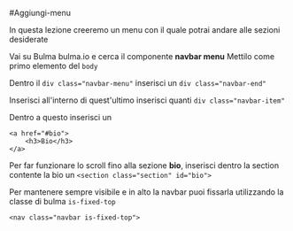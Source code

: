 #Aggiungi-menu

In questa lezione creeremo un menu con il quale potrai andare alle sezioni desiderate


Vai su Bulma bulma.io e cerca il componente **navbar menu**
Mettilo come primo elemento del `body`

Dentro il `div class="navbar-menu"` inserisci un `div class="navbar-end"`


Inserisci all'interno di quest'ultimo inserisci quanti `div class="navbar-item"`

Dentro a questo inserisci un
```
<a href="#bio">
    <h3>Bio</h3>
</a>
``` 


Per far funzionare lo scroll fino alla sezione **bio**, inserisci dentro la section contente la bio un `<section class="section" id="bio">`

Per mantenere sempre visibile e in alto la navbar puoi fissarla utilizzando la classe di bulma `is-fixed-top`

`<nav class="navbar is-fixed-top">`